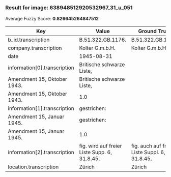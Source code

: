### Result for image: 638948512920532967_31_u_051
Average Fuzzy Score: **0.826645264847512**
<small>

| Key | Value | Ground Truth | Score |
| --- | --- | --- | --- |
| b_id.transcription | B.51.322.GB.1176. | B.51.322.GB.1176. | 1.0 |
| company.transcription | Kolter G.m.b.H. | Kolter G.m.b.H. | 1.0 |
| date | 1945-08-31 |  | 0.0 |
| information[0].transcription | Britische schwarze Liste,
Amendment 15, Oktober 1943. | Britische schwarze Liste,
Amendment 15, Oktober 1943. | 1.0 |
| information[1].transcription | gestrichen:
Amendment 15, Januar 1945. | gestrichen:
Amendment 15, Januar 1945. | 1.0 |
| information[2].transcription | fig. wird auf freier Liste Supp. 6, 31.8.45, | fig. auch auf franz. Liste Suppl. 6, 31.8.45. | 0.7865168539325843 |
| location.transcription | Zürich | Zürich | 1.0 |

</small>
